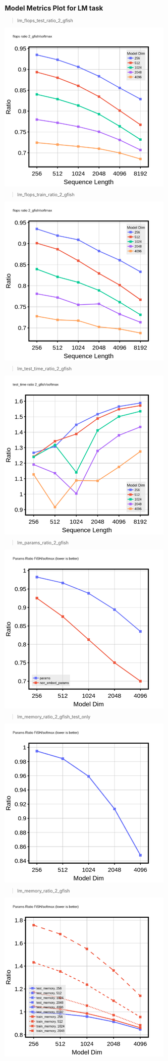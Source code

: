 ## Model Metrics Plot for LM task

> lm_flops_test_ratio_2_gfish

![lm_flops_test_ratio_2_gfish](lm_flops_test_ratio_2_gfish.png)

> lm_flops_train_ratio_2_gfish

![lm_flops_train_ratio_2_gfish](lm_flops_train_ratio_2_gfish.png)

> lm_test_time_ratio_2_gfish

![lm_test_time_ratio_2_gfish](lm_test_time_ratio_2_gfish.png)

> lm_params_ratio_2_gfish

![lm_params_ratio_2_gfish](lm_params_ratio_2_gfish.png)

> lm_memory_ratio_2_gfish_test_only

![lm_memory_ratio_2_gfish_test_only](lm_memory_ratio_2_gfish_test_only.png)

> lm_memory_ratio_2_gfish

![lm_memory_ratio_2_gfish](lm_memory_ratio_2_gfish.png)